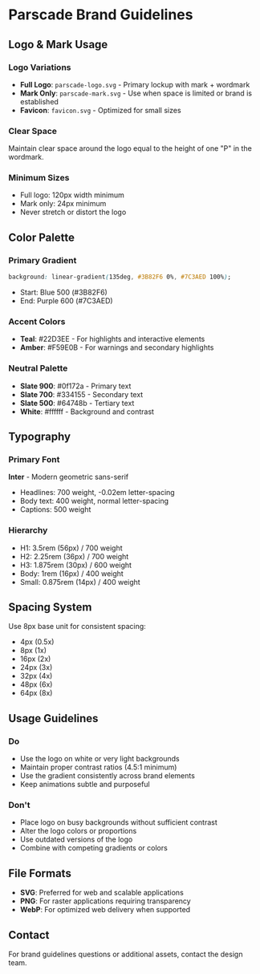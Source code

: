 # Parscade Brand Guidelines

## Logo & Mark Usage

### Logo Variations
- **Full Logo**: `parscade-logo.svg` - Primary lockup with mark + wordmark
- **Mark Only**: `parscade-mark.svg` - Use when space is limited or brand is established
- **Favicon**: `favicon.svg` - Optimized for small sizes

### Clear Space
Maintain clear space around the logo equal to the height of one "P" in the wordmark.

### Minimum Sizes
- Full logo: 120px width minimum
- Mark only: 24px minimum
- Never stretch or distort the logo

## Color Palette

### Primary Gradient
```css
background: linear-gradient(135deg, #3B82F6 0%, #7C3AED 100%);
```
- Start: Blue 500 (#3B82F6)
- End: Purple 600 (#7C3AED)

### Accent Colors
- **Teal**: #22D3EE - For highlights and interactive elements
- **Amber**: #F59E0B - For warnings and secondary highlights

### Neutral Palette
- **Slate 900**: #0f172a - Primary text
- **Slate 700**: #334155 - Secondary text
- **Slate 500**: #64748b - Tertiary text
- **White**: #ffffff - Background and contrast

## Typography

### Primary Font
**Inter** - Modern geometric sans-serif
- Headlines: 700 weight, -0.02em letter-spacing
- Body text: 400 weight, normal letter-spacing
- Captions: 500 weight

### Hierarchy
- H1: 3.5rem (56px) / 700 weight
- H2: 2.25rem (36px) / 700 weight  
- H3: 1.875rem (30px) / 600 weight
- Body: 1rem (16px) / 400 weight
- Small: 0.875rem (14px) / 400 weight

## Spacing System

Use 8px base unit for consistent spacing:
- 4px (0.5x)
- 8px (1x)
- 16px (2x)
- 24px (3x)
- 32px (4x)
- 48px (6x)
- 64px (8x)

## Usage Guidelines

### Do
- Use the logo on white or very light backgrounds
- Maintain proper contrast ratios (4.5:1 minimum)
- Use the gradient consistently across brand elements
- Keep animations subtle and purposeful

### Don't
- Place logo on busy backgrounds without sufficient contrast
- Alter the logo colors or proportions
- Use outdated versions of the logo
- Combine with competing gradients or colors

## File Formats

- **SVG**: Preferred for web and scalable applications
- **PNG**: For raster applications requiring transparency
- **WebP**: For optimized web delivery when supported

## Contact

For brand guidelines questions or additional assets, contact the design team.